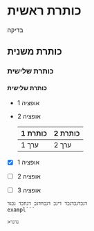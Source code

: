 # כותרת ראשית
בדיקה
## כותרת משנית
### כותרת שלישית
#### כותרת שלישית
- אופציה 1
- אופציה 2

  | כותרת 1 | כותרת 2|
  |----------|----------|
  | ערך 1 | ערך 2|

- [x] אופציה 1
- [ ] אופציה 2
- [ ] אופציה 3


```Code 
דגכדגכדגכד דיגכ דגכחדגכ דגחכד גכגד
exampl```

>גדגד
